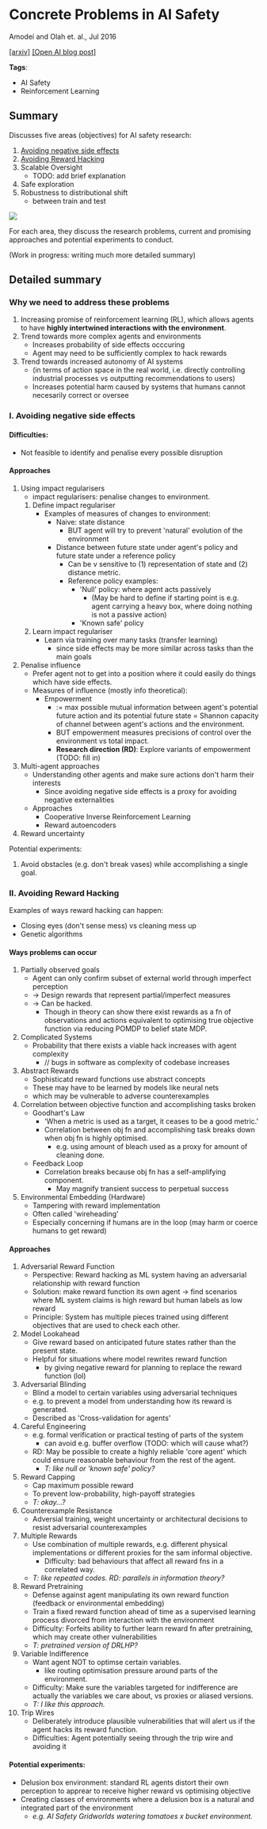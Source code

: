 # Concrete Problems in AI Safety

Amodei and Olah et. al., Jul 2016

[[arxiv]](https://arxiv.org/abs/1606.06565) [[Open AI blog post]](https://blog.openai.com/concrete-ai-safety-problems/)

**Tags**: 
- AI Safety
- Reinforcement Learning

## Summary

Discusses five areas (objectives) for AI safety research:
1. [Avoiding negative side effects](#i-avoiding-negative-side-effects)
2. [Avoiding Reward Hacking](#ii-avoiding-reward-hacking)
3. Scalable Oversight
	- TODO: add brief explanation
4. Safe exploration
5. Robustness to distributional shift
	- between train and test

![](images/concrete-problems/problems.png)
<!--
- Wrong objective function
- Correct objective function, have method to evaluate it
-->
For each area, they discuss the research problems, current and promising approaches and potential experiments to conduct.


(Work in progress: writing much more detailed summary)

## Detailed summary

### Why we need to address these problems
1. Increasing promise of reinforcement learning (RL), which allows agents to have **highly intertwined interactions with the environment**.
2. Trend towards more complex agents and environments
	- Increases probability of side effects occcuring
	- Agent may need to be sufficiently complex to hack rewards
3. Trend towards increased autonomy of AI systems
	- (in terms of action space in the real world, i.e. directly controlling industrial processes vs outputting recommendations to users)
	- Increases potential harm caused by systems that humans cannot necesarily correct or oversee

### I. Avoiding negative side effects

#### Difficulties:
- Not feasible to identify and penalise every possible disruption

#### Approaches
1. Using impact regularisers
	- impact regularisers: penalise changes to environment.
	1. Define impact regulariser
		- Examples of measures of changes to environment:
			- Naive: state distance
				- BUT agent will try to prevent 'natural' evolution of the environment
			- Distance between future state under agent's policy and future state under a reference policy 
				- Can be v sensitive to (1) representation of state and (2) distance metric.
				- Reference policy examples:
					- 'Null' policy: where agent acts passively 
						- (May be hard to define if starting point is e.g. agent carrying a heavy box, where doing nothing is not a passive action)
					- 'Known safe' policy
	2. Learn impact regulariser
		- Learn via training over many tasks (transfer learning)
			- since side effects may be more similar across tasks than the main goals
			<!-- 
			- Separating side effect components from main tasks may speed up transfer learning.
			- (Similar to model-based RL approaches that attempt to transfer a learned dynamics model but ...) 
			-->
2. Penalise influence
	- Prefer agent not to get into a position where it could easily do things which have side effects.
	- Measures of influence (mostly info theoretical):
		- Empowerment
			- := max possible mutual information between agent's potential future action and its potential future state
				= Shannon capacity of channel between agent's actions and the environment.
			- BUT empowerment measures precisions of control over the environment vs total impact.
			- **Research direction (RD)**: Explore variants of empowerment  (TODO: fill in)
3. Multi-agent approaches
	- Understanding other agents and make sure actions don't harm their interests
		- Since avoiding negative side effects is a proxy for avoiding negative externalities
	- Approaches
		- Cooperative Inverse Reinforcement Learning
		- Reward autoencoders
4. Reward uncertainty

Potential experiments:
1. Avoid obstacles (e.g. don't break vases) while accomplishing a single goal.

### II. Avoiding Reward Hacking

Examples of ways reward hacking can happen:
- Closing eyes (don't sense mess) vs cleaning mess up
- Genetic algorithms

#### Ways problems can occur
1. Partially observed goals
	- Agent can only confirm subset of external world through imperfect perception
	- -> Design rewards that represent partial/imperfect measures
	- -> Can be hacked.
		- Though in theory can show there exist rewards as a fn of observations and actions equivalent to optimising true objective function via reducing POMDP to belief state MDP.
2. Complicated Systems
	- Probability that there exists a viable hack increases with agent complexity
		- // bugs in software as complexity of codebase increases
3. Abstract Rewards
	- Sophisticatd reward functions use abstract concepts
	- These may have to be learned by models like neural nets
	- which may be vulnerable to adverse counterexamples <!-- Ok, so? -->
4. Correlation between objective function and accomplishing tasks broken
	- Goodhart's Law
		- 'When a metric is used as a target, it ceases to be a good metric.'
		- Correlation between obj fn and accomplishing task breaks down when obj fn is highly optimised.
			- e.g. using amount of bleach used as a proxy for amount of cleaning done.
	- Feedback Loop
		- Correlation breaks because obj fn has a self-amplifying component.
			- May magnify transient success to perpetual success
5. Environmental Embedding (Hardware)
	- Tampering with reward implementation
	- Often called 'wireheading'
	- Especially concerning if humans are in the loop (may harm or coerce humans to get reward)

#### Approaches
1. Adversarial Reward Function
	- Perspective: Reward hacking as ML system having an adversarial relationship with reward function
	- Solution: make reward function its own agent -> find scenarios where ML system claims is high reward but human labels as low reward
	- Principle: System has multiple pieces trained using different objectives that are used to check each other.
2. Model Lookahead
	- Give reward based on anticipated future states rather than the present state.
	- Helpful for situations where model rewrites reward function
		- by giving negative reward for planning to replace the reward function (lol)
3. Adversarial Blinding
	- Blind a model to certain variables using adversarial techniques
	- e.g. to prevent a model from understanding how its reward is generated.
	- Described as 'Cross-validation for agents'
4. Careful Engineering
	- e.g. formal verification or practical testing of parts of the system
		- can avoid e.g. buffer overflow (TODO: which will cause what?)
	- RD: May be possible to create a highly reliable 'core agent' which could ensure reasonable behaviour from the rest of the agent.
		- *T: like null or 'known safe' policy?*
5. Reward Capping
	- Cap maximum possible reward 
	- To prevent low-probability, high-payoff strategies
	- *T: okay...?*
6. Counterexample Resistance
	- Adversial training, weight uncertainty or architectural decisions to resist adversarial counterexamples
7. Multiple Rewards
	- Use combination of multiple rewards, e.g. different physical implementations or different proxies for the sam informal objective.
		- Difficulty: bad behaviours that affect all reward fns in a correlated way.
	- *T: like repeated codes. RD: parallels in information theory?*
8. Reward Pretraining
	- Defense against agent manipulating its own reward function (feedback or environmental embedding)
	- Train a fixed reward function ahead of time as a supervised learning process divorced from interaction with the environment
	- Difficulty: Forfeits ability to further learn reward fn after pretraining, which may create other vulnerabilities
	- *T: pretrained version of DRLHP?*
9. Variable Indifference
	- Want agent NOT to optimse certain variables.
		- like routing optimisation pressure around parts of the environment.
	- Difficulty: Make sure the variables targeted for indifference are actually the variables we care about, vs proxies or aliased versions.
	- *T: I like this approach.*
10. Trip Wires
	- Deliberately introduce plausible vulnerabilities that will alert us if the agent hacks its reward function.
	- Difficulties: Agent potentially seeing through the trip wire and avoiding it

#### Potential experiments:
- Delusion box environment: standard RL agents distort their own perception to apprear to receive higher reward vs optimising objective
- Creating classes of environments where a delusion box is a natural and integrated part of the environment
	- *e.g. AI Safety Gridworlds watering tomatoes x bucket environment.*

<!-- ## Thoughts

## Related papers

-->